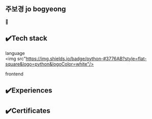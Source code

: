 <!--title-->
## 주보경 jo bogyeong
🤚
<!--content-->
## ✔️Tech stack
language   
<img src"https://img.shields.io/badge/python-#3776AB?style=flat-square&logo=python&logoColor=white"/>
   
frontend

## ✔️Experiences
## ✔️Certificates
